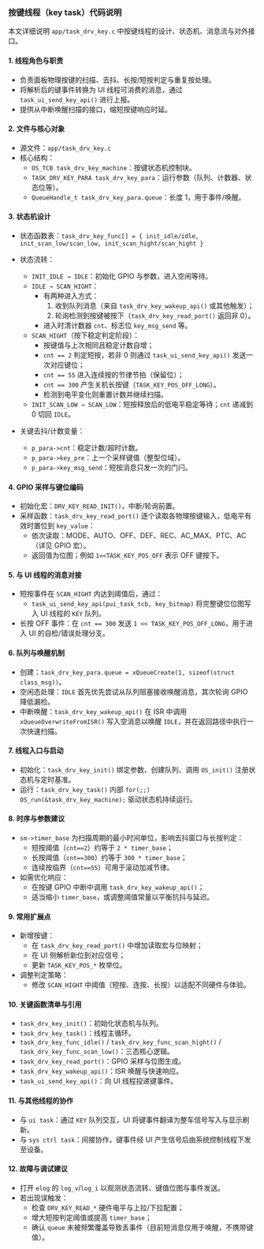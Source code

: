 ### 按键线程（key task）代码说明

本文详细说明 `app/task_drv_key.c` 中按键线程的设计、状态机、消息流与对外接口。

#### 1. 线程角色与职责
- 负责面板物理按键的扫描、去抖、长按/短按判定与重复按处理。
- 将解析后的键事件转换为 UI 线程可消费的消息，通过 `task_ui_send_key_api()` 进行上报。
- 提供从中断唤醒扫描的接口，缩短按键响应时延。

#### 2. 文件与核心对象
- 源文件：`app/task_drv_key.c`
- 核心结构：
  - `OS_TCB task_drv_key_machine`：按键状态机控制块。
  - `TASK_DRV_KEY_PARA task_drv_key_para`：运行参数（队列、计数器、状态位等）。
  - `QueueHandle_t task_drv_key_para.queue`：长度 1，用于事件/唤醒。

#### 3. 状态机设计
- 状态函数表：`task_drv_key_func[] = { init_idle/idle, init_scan_low/scan_low, init_scan_hight/scan_hight }`
- 状态流转：
  - `INIT_IDLE → IDLE`：初始化 GPIO 与参数，进入空闲等待。
  - `IDLE → SCAN_HIGHT`：
    - 有两种进入方式：
      1) 收到队列消息（来自 `task_drv_key_wakeup_api()` 或其他触发）；
      2) 轮询检测到按键被按下（`task_drv_key_read_port()` 返回非 0）。
    - 进入时清计数器 `cnt`、标志位 `key_msg_send` 等。
  - `SCAN_HIGHT`（按下稳定判定阶段）：
    - 按键值与上次相同且稳定计数自增；
    - `cnt == 2` 判定短按，若非 0 则通过 `task_ui_send_key_api()` 发送一次对应键位；
    - `cnt == 55` 进入连续按的节律节拍（保留位）；
    - `cnt == 300` 产生关机长按键（`TASK_KEY_POS_OFF_LONG`）。
    - 检测到电平变化则重置计数并继续扫描。
  - `INIT_SCAN_LOW → SCAN_LOW`：短按释放后的低电平稳定等待；`cnt` 递减到 0 切回 `IDLE`。

- 关键去抖/计数变量：
  - `p_para->cnt`：稳定计数/超时计数。
  - `p_para->key_pre`：上一个采样键值（整型位域）。
  - `p_para->key_msg_send`：短按消息只发一次的门闩。

#### 4. GPIO 采样与键位编码
- 初始化宏：`DRV_KEY_READ_INIT()`，中断/轮询前置。
- 采样函数：`task_drv_key_read_port()` 逐个读取各物理按键输入，低电平有效时置位到 `key_value`：
  - 依次读取：MODE、AUTO、OFF、DEF、REC、AC_MAX、PTC、AC（详见 GPIO 宏）。
  - 返回值为位图；例如 `1<<TASK_KEY_POS_OFF` 表示 OFF 键按下。

#### 5. 与 UI 线程的消息对接
- 短按事件在 `SCAN_HIGHT` 内达到阈值后，通过：
  - `task_ui_send_key_api(pui_task_tcb, key_bitmap)` 将完整键位位图写入 UI 线程的 `KEY` 队列。
- 长按 OFF 事件：在 `cnt == 300` 发送 `1 << TASK_KEY_POS_OFF_LONG`，用于进入 UI 的自检/错误处理分支。

#### 6. 队列与唤醒机制
- 创建：`task_drv_key_para.queue = xQueueCreate(1, sizeof(struct class_msg))`。
- 空闲态处理：`IDLE` 首先优先尝试从队列阻塞接收唤醒消息，其次轮询 GPIO 降低漏检。
- 中断唤醒：`task_drv_key_wakeup_api()` 在 ISR 中调用 `xQueueOverwriteFromISR()` 写入空消息以唤醒 `IDLE`，并在返回路径中执行一次快速扫描。

#### 7. 线程入口与启动
- 初始化：`task_drv_key_init()` 绑定参数、创建队列、调用 `OS_init()` 注册状态机与定时基准。
- 运行：`task_drv_key_task()` 内部 `for(;;) OS_run(&task_drv_key_machine);` 驱动状态机持续运行。

#### 8. 时序与参数建议
- `sm->timer_base` 为扫描周期的最小时间单位，影响去抖窗口与长按判定：
  - 短按阈值（`cnt==2`）约等于 `2 * timer_base`；
  - 长按阈值（`cnt==300`）约等于 `300 * timer_base`；
  - 连续按临界（`cnt==55`）可用于滚动加减节律。
- 如需优化响应：
  - 在按键 GPIO 中断中调用 `task_drv_key_wakeup_api()`；
  - 适当缩小 `timer_base`，或调整阈值常量以平衡抗抖与延迟。

#### 9. 常用扩展点
- 新增按键：
  - 在 `task_drv_key_read_port()` 中增加读取宏与位映射；
  - 在 UI 侧解析新位到对应信号；
  - 更新 `TASK_KEY_POS_*` 枚举位。
- 调整判定策略：
  - 修改 `SCAN_HIGHT` 中阈值（短按、连按、长按）以适配不同硬件与体验。

#### 10. 关键函数清单与引用
- `task_drv_key_init()`：初始化状态机与队列。
- `task_drv_key_task()`：线程主循环。
- `task_drv_key_func_idle()` / `task_drv_key_func_scan_hight()` / `task_drv_key_func_scan_low()`：三态核心逻辑。
- `task_drv_key_read_port()`：GPIO 采样与位图生成。
- `task_drv_key_wakeup_api()`：ISR 唤醒与快速响应。
- `task_ui_send_key_api()`：向 UI 线程投递键事件。

#### 11. 与其他线程的协作
- 与 `ui task`：通过 `KEY` 队列交互，UI 将键事件翻译为整车信号写入与显示刷新。
- 与 `sys ctrl task`：间接协作，键事件经 UI 产生信号后由系统控制线程下发至设备。

#### 12. 故障与调试建议
- 打开 `elog` 的 `log_v`/`log_i` 以观测状态流转、键值位图与事件发送。
- 若出现误触发：
  - 检查 `DRV_KEY_READ_*` 硬件电平与上拉/下拉配置；
  - 增大短按判定阈值或提高 `timer_base`；
  - 确认 `queue` 未被频繁覆盖导致丢事件（目前短消息仅用于唤醒，不携带键值）。
